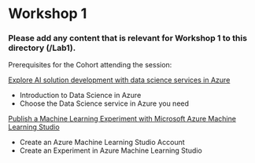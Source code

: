 # Workshop 1

### Please add any content that is relevant for Workshop 1 to this directory (/Lab1). 

Prerequisites for the Cohort attending the session:

[Explore AI solution development with data science services in Azure](https://docs.microsoft.com/learn/paths/explore-data-science-tools-in-azure/)

- Introduction to Data Science in Azure
-	Choose the Data Science service in Azure you need

[Publish a Machine Learning Experiment with Microsoft Azure Machine Learning Studio](https://docs.microsoft.com/learn/paths/publish-experiment-with-ml-studio/)

-	Create an Azure Machine Learning Studio Account
-	Create an Experiment in Azure Machine Learning Studio
